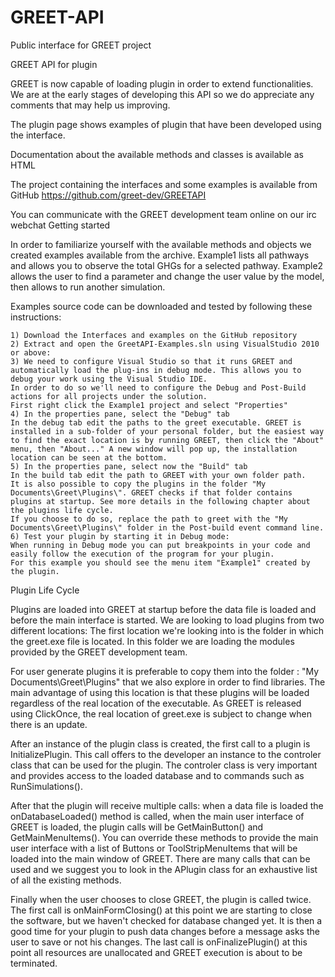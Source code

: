 GREET-API
=========

Public interface for GREET project

GREET API for plugin

GREET is now capable of loading plugin in order to extend functionalities. We are at the early stages of developing this API so we do appreciate any comments that may help us improving.

The plugin page shows examples of plugin that have been developed using the interface.

Documentation about the available methods and classes is available as HTML

The project containing the interfaces and some examples is available from GitHub https://github.com/greet-dev/GREETAPI

You can communicate with the GREET development team online on our irc webchat
Getting started

In order to familiarize yourself with the available methods and objects we created examples available from the archive. Example1 lists all pathways and allows you to observe the total GHGs for a selected pathway. Example2 allows the user to find a parameter and change the user value by the model, then allows to run another simulation.

Examples source code can be downloaded and tested by following these instructions:

    1) Download the Interfaces and examples on the GitHub repository
    2) Extract and open the GreetAPI-Examples.sln using VisualStudio 2010 or above:
    3) We need to configure Visual Studio so that it runs GREET and automatically load the plug-ins in debug mode. This allows you to debug your work using the Visual Studio IDE.
    In order to do so we'll need to configure the Debug and Post-Build actions for all projects under the solution.
    First right click the Example1 project and select "Properties"
    4) In the properties pane, select the "Debug" tab
    In the debug tab edit the paths to the greet executable. GREET is installed in a sub-folder of your personal folder, but the easiest way to find the exact location is by running GREET, then click the "About" menu, then "About..." A new window will pop up, the installation location can be seen at the bottom.
    5) In the properties pane, select now the "Build" tab
    In the build tab edit the path to GREET with your own folder path.
    It is also possible to copy the plugins in the folder "My Documents\Greet\Plugins\". GREET checks if that folder contains plugins at startup. See more details in the following chapter about the plugins life cycle.
    If you choose to do so, replace the path to greet with the "My Documents\Greet\Plugins\" folder in the Post-build event command line.
    6) Test your plugin by starting it in Debug mode:
    When running in Debug mode you can put breakpoints in your code and easily follow the execution of the program for your plugin.
    For this example you should see the menu item "Example1" created by the plugin.

Plugin Life Cycle

Plugins are loaded into GREET at startup before the data file is loaded and before the main interface is started. We are looking to load plugins from two different locations: The first location we're looking into is the folder in which the greet.exe file is located. In this folder we are loading the modules provided by the GREET development team.

For user generate plugins it is preferable to copy them into the folder : "My Documents\Greet\Plugins\" that we also explore in order to find libraries.
The main advantage of using this location is that these plugins will be loaded regardless of the real location of the executable. As GREET is released using ClickOnce, the real location of greet.exe is subject to change when there is an update.

After an instance of the plugin class is created, the first call to a plugin is InitializePlugin. This call offers to the developer an instance to the controler class that can be used for the plugin. The controler class is very important and provides access to the loaded database and to commands such as RunSimulations().

After that the plugin will receive multiple calls: when a data file is loaded the onDatabaseLoaded() method is called, when the main user interface of GREET is loaded, the plugin calls will be GetMainButton() and GetMainMenuItems(). You can override these methods to provide the main user interface with a list of Buttons or ToolStripMenuItems that will be loaded into the main window of GREET. There are many calls that can be used and we suggest you to look in the APlugin class for an exhaustive list of all the existing methods.

Finally when the user chooses to close GREET, the plugin is called twice. The first call is onMainFormClosing() at this point we are starting to close the software, but we haven't checked for database changed yet. It is then a good time for your plugin to push data changes before a message asks the user to save or not his changes. The last call is onFinalizePlugin() at this point all resources are unallocated and GREET execution is about to be terminated. 
